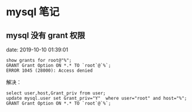 # mysql 笔记

## mysql 没有 grant 权限

date: 2019-10-10 01:39:01

```
show grants for root@"%";
GRANT Grant Option ON *.* TO `root`@`%`;
ERROR 1045 (28000): Access denied
```

解决：

```
select user,host,Grant_priv from user;
update mysql.user set Grant_priv="Y"  where user="root" and host="%";
GRANT Grant Option ON *.* TO `root`@`%`;
```
